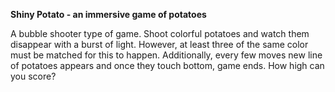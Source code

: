 **Shiny Potato - an immersive game of potatoes**

A bubble shooter type of game. Shoot colorful potatoes and watch them disappear with a burst of light. However, at least three of the same color must be matched for this to happen. Additionally, every few moves new line of potatoes appears and once they touch bottom, game ends. How high can you score?